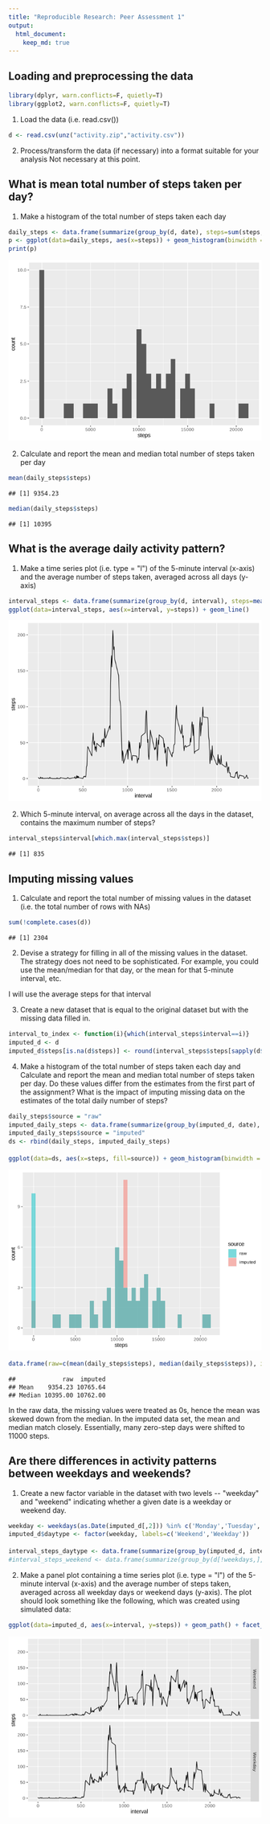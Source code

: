 ```yaml
---
title: "Reproducible Research: Peer Assessment 1"
output: 
  html_document:
    keep_md: true
---
```



## Loading and preprocessing the data

```r
library(dplyr, warn.conflicts=F, quietly=T)
library(ggplot2, warn.conflicts=F, quietly=T)
```
1. Load the data (i.e. read.csv())

```r
d <- read.csv(unz("activity.zip","activity.csv"))
```
  
2. Process/transform the data (if necessary) into a format suitable for your analysis
Not necessary at this point.

## What is mean total number of steps taken per day?
1. Make a histogram of the total number of steps taken each day

```r
daily_steps <- data.frame(summarize(group_by(d, date), steps=sum(steps, na.rm=T)))
p <- ggplot(data=daily_steps, aes(x=steps)) + geom_histogram(binwidth = 500)
print(p)
```

![](PA1_template_files/figure-html/unnamed-chunk-3-1.png)<!-- -->
  
2. Calculate and report the mean and median total number of steps taken per day

```r
mean(daily_steps$steps)
```

```
## [1] 9354.23
```

```r
median(daily_steps$steps)
```

```
## [1] 10395
```

## What is the average daily activity pattern?
1. Make a time series plot (i.e. type = "l") of the 5-minute interval (x-axis) and the average number of steps taken, averaged across all days (y-axis)


```r
interval_steps <- data.frame(summarize(group_by(d, interval), steps=mean(steps, na.rm=T)))
ggplot(data=interval_steps, aes(x=interval, y=steps)) + geom_line()
```

![](PA1_template_files/figure-html/unnamed-chunk-5-1.png)<!-- -->

2. Which 5-minute interval, on average across all the days in the dataset, contains the maximum number of steps?


```r
interval_steps$interval[which.max(interval_steps$steps)]
```

```
## [1] 835
```

## Imputing missing values
1. Calculate and report the total number of missing values in the dataset (i.e. the total number of rows with NAs)

```r
sum(!complete.cases(d))
```

```
## [1] 2304
```

2. Devise a strategy for filling in all of the missing values in the dataset. The strategy does not need to be sophisticated. For example, you could use the mean/median for that day, or the mean for that 5-minute interval, etc.

I will use the average steps for that interval

3. Create a new dataset that is equal to the original dataset but with the missing data filled in.

```r
interval_to_index <- function(i){which(interval_steps$interval==i)}
imputed_d <- d
imputed_d$steps[is.na(d$steps)] <- round(interval_steps$steps[sapply(d$interval[is.na(d$steps)],interval_to_index)])
```

4. Make a histogram of the total number of steps taken each day and Calculate and report the mean and median total number of steps taken per day. Do these values differ from the estimates from the first part of the assignment? What is the impact of imputing missing data on the estimates of the total daily number of steps?

```r
daily_steps$source = "raw"
imputed_daily_steps <- data.frame(summarize(group_by(imputed_d, date), steps=sum(steps, na.rm=T)))
imputed_daily_steps$source = "imputed"
ds <- rbind(daily_steps, imputed_daily_steps)

ggplot(data=ds, aes(x=steps, fill=source)) + geom_histogram(binwidth = 500, alpha=0.5, position="identity") + guides(fill=guide_legend(reverse=T))
```

![](PA1_template_files/figure-html/unnamed-chunk-9-1.png)<!-- -->

```r
data.frame(raw=c(mean(daily_steps$steps), median(daily_steps$steps)), imputed=c(mean(imputed_daily_steps$steps), median(imputed_daily_steps$steps)), row.names=c("Mean","Median"))
```

```
##             raw  imputed
## Mean    9354.23 10765.64
## Median 10395.00 10762.00
```
In the raw data, the missing values were treated as 0s, hence the mean was skewed down from the median. In the imputed data set, the mean and median match closely. Essentially, many zero-step days were shifted to 11000 steps.

## Are there differences in activity patterns between weekdays and weekends?

1. Create a new factor variable in the dataset with two levels -- "weekday" and "weekend" indicating whether a given date is a weekday or weekend day.


```r
weekday <- weekdays(as.Date(imputed_d[,2])) %in% c('Monday','Tuesday','Wednesday','Thursday','Friday')
imputed_d$daytype <- factor(weekday, labels=c('Weekend','Weekday')) 

interval_steps_daytype <- data.frame(summarize(group_by(imputed_d, interval, daytype), steps=mean(steps, na.rm=T)))
#interval_steps_weekend <- data.frame(summarize(group_by(d[!weekdays,], interval), weekend_steps=mean(steps, na.rm=T)))
```

2. Make a panel plot containing a time series plot (i.e. type = "l") of the 5-minute interval (x-axis) and the average number of steps taken, averaged across all weekday days or weekend days (y-axis). The plot should look something like the following, which was created using simulated data:


```r
ggplot(data=imputed_d, aes(x=interval, y=steps)) + geom_path() + facet_grid(daytype ~ .)
```

![](PA1_template_files/figure-html/unnamed-chunk-11-1.png)<!-- -->
